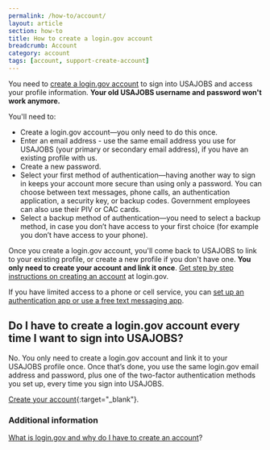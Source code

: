```yaml
---
permalink: /how-to/account/
layout: article
section: how-to
title: How to create a login.gov account
breadcrumb: Account
category: account
tags: [account, support-create-account]
---
```


You need to [create a login.gov account](https://www.usajobs.gov/Applicant/ProfileDashboard/Home/) to sign into USAJOBS and access your profile information. <strong>Your old USAJOBS username and password won't work anymore.
</strong>

You'll need to:

*	Create a login.gov account—you only need to do this once.
*	Enter an email address - use the same email address you use for USAJOBS (your primary or secondary email address), if you have an existing profile with us.
*	Create a new password.
*	Select your first method of authentication—having another way to sign in keeps your account more secure than using only a password. You can choose between text messages, phone calls, an authentication application, a security key, or backup codes. Government employees can also use their PIV or CAC cards.
* Select a backup method of authentication—you need to select a backup method, in case you don’t have access to your first choice (for example you don’t have access to your phone).

Once you create a login.gov account, you'll come back to USAJOBS to link to your existing profile, or create a new profile if you don't have one. <b>You only need to create your account and link it once</b>.  [Get step by step instructions on creating an account](https://login.gov/help/creating-an-account/how-do-i-create-an-account-with-logingov/) at login.gov.

If you have limited access to a phone or cell service, you can [set up an authentication app or use a free text messaging app](limited-access/).

## Do I have to create a login.gov account every time I want to sign into USAJOBS?
No. You only need to create a login.gov account and link it to your USAJOBS profile once.  Once that’s done, you use the same login.gov email address and password, plus one of the two-factor authentication methods you set up, every time you sign into USAJOBS.


[Create your account](https://www.usajobs.gov/Applicant/ProfileDashboard/Home/){:target="_blank"}.

### Additional information

[What is login.gov and why do I have to create an account](../../faq/account/login-gov)?
